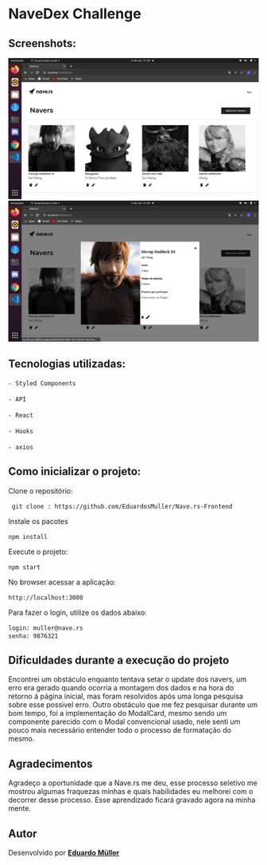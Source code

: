 <h1>  NaveDex Challenge </h1>

## Screenshots:

<img src="./nave/src/assets/screen1.png">
<img src="./nave/src/assets/screen2.png">

## Tecnologias utilizadas:
```
- Styled Components

- API

- React 

- Hooks

- axios

```

 
## Como inicializar o projeto:

Clone  o repositório: 
```
 git clone : https://github.com/EduardosMuller/Nave.rs-Frontend
```
Instale os pacotes
```
npm install
```

Execute o projeto:
```
npm start
```
No browser acessar a aplicação:
```
http://localhost:3000
```
Para fazer o login, utilize os dados abaixo:
```
login: muller@nave.rs
senha: 9876321
```

## Dificuldades durante a execução do projeto

Encontrei um obstáculo enquanto tentava setar o update dos navers, um erro era gerado quando ocorria a montagem dos dados e na hora do retorno á página inicial, mas foram resolvidos após uma longa pesquisa sobre esse possivel erro.
Outro obstáculo que me fez pesquisar durante um bom tempo, foi a implementação do ModalCard, mesmo sendo um componente parecido com o Modal convencional usado, nele senti um pouco mais necessário entender todo o processo de formatação do mesmo.



## Agradecimentos

Agradeço a oportunidade que a Nave.rs me deu, esse processo seletivo me mostrou algumas fraquezas minhas e quais habilidades eu melhorei com o decorrer desse processo. Esse aprendizado ficará gravado agora na minha mente.

## Autor

Desenvolvido por [**Eduardo Müller**](https://www.linkedin.com/in/eduardosm%C3%BCller/)
